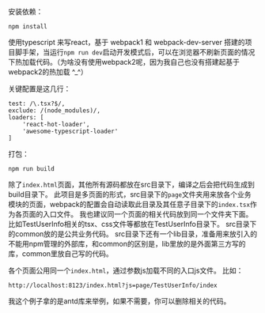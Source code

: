 
安装依赖：
```
npm install
```

使用typescript 来写react，基于 webpack1 和 webpack-dev-server 搭建的项目脚手架，当运行`npm run dev`启动开发模式后，可以在浏览器不刷新页面的情况下热加载代码。（为啥没有使用webpack2呢，因为我自己也没有搭建起基于webpack2的热加载 ^_^）

关键配置是这几行：
```
test: /\.tsx?$/,
exclude: /(node_modules)/,
loaders: [
    'react-hot-loader',
    'awesome-typescript-loader'
]
```

打包：
```
npm run build
```

除了`index.html`页面，其他所有源码都放在src目录下，编译之后会把代码生成到build目录下。
此项目是多页面的形式，src目录下的`page`文件夹用来放各个业务模块的页面，webpack的配置会自动读取此目录及其任意子目录下的`index.tsx`作为各页面的入口文件。
我也建议同一个页面的相关代码放到同一个文件夹下面。比如TestUserInfo相关的tsx、css文件等都放在TestUserInfo目录下。
src目录下的common放的是公共业务代码。
src目录下还有一个lib目录，准备用来放引入的不能用npm管理的外部库，和common的区别是，lib里放的是外面第三方写的库，common里放自己写的代码。

各个页面公用同一个`index.html`，通过参数js加载不同的入口js文件。
比如：
```
http://localhost:8123/index.html?js=page/TestUserInfo/index
```

我这个例子拿的是antd库来举例，如果不需要，你可以删除相关的代码。


